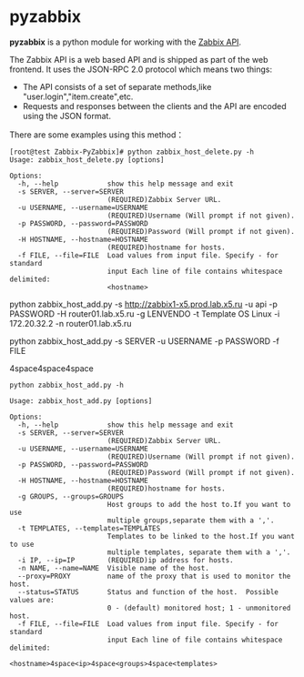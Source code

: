 pyzabbix
========

**pyzabbix** is a python module for working with the [Zabbix API](https://www.zabbix.com/documentation/2.2/manual/api).

The Zabbix API is a web based API and is shipped as part of the web frontend. It uses the JSON-RPC 2.0 protocol which means two things:

*   The API consists of a set of separate methods,like "user.login","item.create",etc.
*   Requests and responses between the clients and the API are encoded using the JSON format.



There are some examples using this method：
```
[root@test Zabbix-PyZabbix]# python zabbix_host_delete.py -h
Usage: zabbix_host_delete.py [options]

Options:
  -h, --help            show this help message and exit
  -s SERVER, --server=SERVER
                        (REQUIRED)Zabbix Server URL.
  -u USERNAME, --username=USERNAME
                        (REQUIRED)Username (Will prompt if not given).
  -p PASSWORD, --password=PASSWORD
                        (REQUIRED)Password (Will prompt if not given).
  -H HOSTNAME, --hostname=HOSTNAME
                        (REQUIRED)hostname for hosts.
  -f FILE, --file=FILE  Load values from input file. Specify - for standard
                        input Each line of file contains whitespace delimited:
                        <hostname>
```



python zabbix_host_add.py -s http://zabbix1-x5.prod.lab.x5.ru -u api -p PASSWORD -H router01.lab.x5.ru -g LENVENDO -t Template OS Linux -i 172.20.32.2 -n router01.lab.x5.ru

python zabbix_host_add.py -s SERVER -u USERNAME -p PASSWORD -f FILE

<hostname>4space<ip>4space<groups>4space<templates>

```
python zabbix_host_add.py -h

Usage: zabbix_host_add.py [options]

Options:
  -h, --help            show this help message and exit
  -s SERVER, --server=SERVER
                        (REQUIRED)Zabbix Server URL.
  -u USERNAME, --username=USERNAME
                        (REQUIRED)Username (Will prompt if not given).
  -p PASSWORD, --password=PASSWORD
                        (REQUIRED)Password (Will prompt if not given).
  -H HOSTNAME, --hostname=HOSTNAME
                        (REQUIRED)hostname for hosts.
  -g GROUPS, --groups=GROUPS
                        Host groups to add the host to.If you want to use
                        multiple groups,separate them with a ','.
  -t TEMPLATES, --templates=TEMPLATES
                        Templates to be linked to the host.If you want to use
                        multiple templates, separate them with a ','.
  -i IP, --ip=IP        (REQUIRED)ip address for hosts.
  -n NAME, --name=NAME  Visible name of the host.
  --proxy=PROXY         name of the proxy that is used to monitor the host.
  --status=STATUS       Status and function of the host.  Possible values are:
                        0 - (default) monitored host; 1 - unmonitored host.
  -f FILE, --file=FILE  Load values from input file. Specify - for standard
                        input Each line of file contains whitespace delimited:
                        <hostname>4space<ip>4space<groups>4space<templates>



```